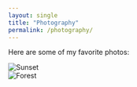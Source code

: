 ```yaml
---
layout: single
title: "Photography"
permalink: /photography/
---
```


Here are some of my favorite photos:

![Sunset](assets/images/sunset.jpg)  
![Forest](assets/images/forest.jpg)
